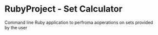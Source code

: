 # RubyProject - Set Calculator
Command line Ruby application to perfroma aoperations on sets provided by the user 
